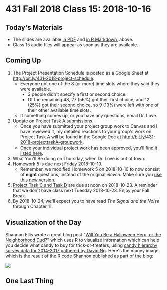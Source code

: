 # 431 Fall 2018 Class 15: 2018-10-16

## Today's Materials

- The slides are available [in PDF](https://github.com/THOMASELOVE/431-2018/blob/master/slides/class15/431_class-15-slides_2018.pdf) and [in R Markdown](https://raw.githubusercontent.com/THOMASELOVE/431-2018/master/slides/class15/431_class-15-slides_2018.Rmd), above.
- Class 15 audio files will appear as soon as they are available.

## Coming Up

1. The Project Presentation Schedule is posted as a Google Sheet at http://bit.ly/431-2018-project-schedule.
   - Everyone got one of the 8 (or more) time slots where they said they were available.
      - 3 people didn't specify a first or second choice. 
      - Of the remaining 48, 27 (56%) got their first choice, and 12 (25%) got their second choice, so 9 (19%) were left with one of their other available time slots. 
   - If something comes up, or you have any questions, email Dr. Love.
2. Update on Project Task A submissions.
    - Once you have submitted your project group work to Canvas and I have reviewed it, my detailed reactions to your group's work on Project Task A will be found in the Google Doc at http://bit.ly/431-2018-projecttaskA-groupwork.
    - Once your individual project work has been approved, you'll [find it listed here](https://github.com/THOMASELOVE/431-2018-project/blob/master/OKtaskA.md).
3. What You'll Be doing on Thursday, when Dr. Love is out of town.
4. [Homework 5](https://github.com/THOMASELOVE/431-2018/tree/master/homework/Homework5) is due next Friday 2018-10-19.
    - Remember, we modified Homework 5 on 2018-10-10 to now consist of **eight** questions, instead of the original *eleven*. Make sure you [use this new version](https://github.com/THOMASELOVE/431-2018/blob/master/homework/Homework5/README.md).
5. [Project Task C and Task D](https://thomaselove.github.io/431-2018-project/) are due at noon on 2018-10-23. A reminder that we don't have class next Tuesday 2018-10-23. Enjoy your Fall Break.
6. By 2018-10-24, we'll expect you to have read *The Signal and the Noise* through Chapter 11.

## Visualization of the Day

Shannon Ellis wrote a great blog post "[Will You Be a Halloween Hero, or the Neighborhood Dud?](http://www.shanellis.com/blog/data-driven-decision-making-halloween-candy-edition/)" which uses R to visualize information which can help you decide what candy to buy for trick-or-treaters, using [candy hierarchy survey data for 2014-2017 gathered by David Ng](http://www.scq.ubc.ca/so-much-candy-data-seriously/). Here's the money image, which is the result of the [R code Shannon published as part of the blog](http://www.shanellis.com/blog/data-driven-decision-making-halloween-candy-edition/):

![](http://www.shanellis.com/blog/2018-10-06-data-driven-decision-making-halloween-candy-edition_files/figure-html/data-viz-all-1.png)

## One Last Thing

